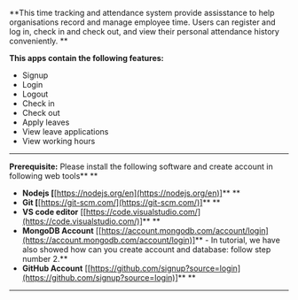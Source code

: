 **This time tracking and attendance system provide assisstance to help organisations record and manage employee time. Users can register and log in, check in and check out, and view their personal attendance history conveniently. **

**This apps **contain** the following features:**

* Signup
* Login
* Logout
* Check in
* Check out
* Apply leaves
* View leave applications
* View working hours


---

**Prerequisite:** Please install the following software and create account in following web tools** **

* **Nodejs [**[https://nodejs.org/en](https://nodejs.org/en)]** **
* **Git [**[https://git-scm.com/](https://git-scm.com/)]** **
* **VS code editor** [[https://code.visualstudio.com/](https://code.visualstudio.com/)]** **
* **MongoDB Account** [[https://account.mongodb.com/account/login](https://account.mongodb.com/account/login)]** - In tutorial, we have also showed how can you create account and database: follow step number 2.**
* **GitHub Account** [[https://github.com/signup?source=login](https://github.com/signup?source=login)]** **

---
